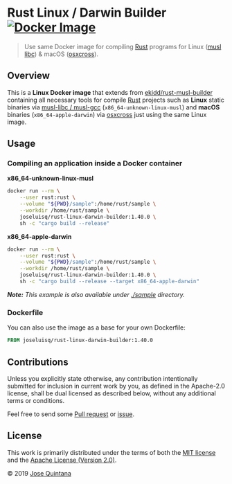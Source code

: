 # Rust Linux / Darwin Builder [![Docker Image](https://img.shields.io/docker/pulls/joseluisq/rust-linux-darwin-builder.svg)](https://hub.docker.com/r/joseluisq/rust-linux-darwin-builder/)

> Use same Docker image for compiling [Rust](https://www.rust-lang.org/) programs for Linux ([musl libc](https://doc.rust-lang.org/edition-guide/rust-2018/platform-and-target-support/musl-support-for-fully-static-binaries.html)) & macOS ([osxcross](https://github.com/tpoechtrager/osxcross)).

## Overview

This is a __Linux Docker image__ that extends from [ekidd/rust-musl-builder](https://hub.docker.com/r/ekidd/rust-musl-builder) containing all necessary tools for compile [Rust](https://www.rust-lang.org/) projects such as __Linux__ static binaries via [musl-libc / musl-gcc](https://doc.rust-lang.org/edition-guide/rust-2018/platform-and-target-support/musl-support-for-fully-static-binaries.html) (`x86_64-unknown-linux-musl`) and __macOS__ binaries (`x86_64-apple-darwin`) via [osxcross](https://github.com/tpoechtrager/osxcross) just using the same Linux image.

## Usage

### Compiling an application inside a Docker container

__x86_64-unknown-linux-musl__

```sh
docker run --rm \
    --user rust:rust \
    --volume "${PWD}/sample":/home/rust/sample \
    --workdir /home/rust/sample \
    joseluisq/rust-linux-darwin-builder:1.40.0 \
    sh -c "cargo build --release"
```

__x86_64-apple-darwin__

```sh
docker run --rm \
    --user rust:rust \
    --volume "${PWD}/sample":/home/rust/sample \
    --workdir /home/rust/sample \
    joseluisq/rust-linux-darwin-builder:1.40.0 \
    sh -c "cargo build --release --target x86_64-apple-darwin"
```

*__Note:__ This example is also available under [./sample](./sample) directory.*

### Dockerfile

You can also use the image as a base for your own Dockerfile:

```Dockerfile
FROM joseluisq/rust-linux-darwin-builder:1.40.0
```

## Contributions

Unless you explicitly state otherwise, any contribution intentionally submitted for inclusion in current work by you, as defined in the Apache-2.0 license, shall be dual licensed as described below, without any additional terms or conditions.

Feel free to send some [Pull request](https://github.com/joseluisq/rust-linux-darwin-builder/pulls) or [issue](https://github.com/joseluisq/rust-linux-darwin-builder/issues).

## License

This work is primarily distributed under the terms of both the [MIT license](LICENSE-MIT) and the [Apache License (Version 2.0)](LICENSE-APACHE).

© 2019 [Jose Quintana](https://git.io/joseluisq)
